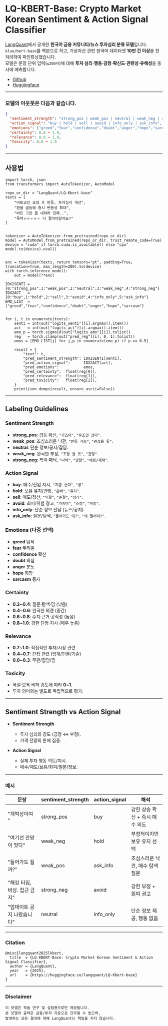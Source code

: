 # LQ-KBERT-Base: Crypto Market Korean Sentiment & Action Signal Classifier

[LangQuant](https://langquant.com)에서 공개한 **한국어 금융 커뮤니티/뉴스 투자심리 분류 모델**입니다.  
`klue/bert-base`를 백본으로 하고, 가상자산 관련 한국어 데이터셋 **10만 건 이상**을 전처리하여 파인튜닝했습니다.  
모델은 문장 단위 입력(`≤200자`)에 대해 **투자 심리·행동·감정·확신도·관련성·유해성**을 동시에 예측합니다.

- [Github](https://github.com/LangQuant/LQ-KBERT-Base)
- [Huggingface](https://huggingface.co/langquant/LQ-Kbert-base)
---
### 모델의 아웃풋은 다음과 같습니다.

```json
{
  "sentiment_strength": "strong_pos | weak_pos | neutral | weak_neg | strong_neg",
  "action_signal": "buy | hold | sell | avoid | info_only | ask_info",
  "emotions": ["greed","fear","confidence","doubt","anger","hope","sarcasm"],
  "certainty": 0.0 ~ 1.0,
  "relevance": 0.0 ~ 1.0,
  "toxicity": 0.0 ~ 1.0
}
```

---
## 사용법
```
import torch, json
from transformers import AutoTokenizer, AutoModel

repo_or_dir = "LangQuant/LQ-Kbert-base" 
texts = [
    "비트코인 조정 후 반등, 투자심리 개선",
    "환율 급등에 증시 변동성 확대",
    "비트 그만 좀 내려라 진짜..",
    "폭락ㅠㅠㅜㅠㅜ 다 팔아야할까요?"
]


tokenizer = AutoTokenizer.from_pretrained(repo_or_dir)
model = AutoModel.from_pretrained(repo_or_dir, trust_remote_code=True)
device = "cuda" if torch.cuda.is_available() else "cpu"
model.to(device).eval()


enc = tokenizer(texts, return_tensors="pt", padding=True, truncation=True, max_length=200).to(device)
with torch.inference_mode():
    out = model(**enc)

IDX2SENTI = {0:"strong_pos",1:"weak_pos",2:"neutral",3:"weak_neg",4:"strong_neg"}
IDX2ACT   = {0:"buy",1:"hold",2:"sell",3:"avoid",4:"info_only",5:"ask_info"}
EMO_LIST  = ["greed","fear","confidence","doubt","anger","hope","sarcasm"]


for i, t in enumerate(texts):
    senti = int(out["logits_senti"][i].argmax().item())
    act   = int(out["logits_act"][i].argmax().item())
    emo_p = torch.sigmoid(out["logits_emo"][i]).tolist()
    reg   = torch.clamp(out["pred_reg"][i], 0, 1).tolist()
    emos = [EMO_LIST[j] for j,p in enumerate(emo_p) if p >= 0.5]

    result = {
        "text": t,
        "pred_sentiment_strength": IDX2SENTI[senti],
        "pred_action_signal":      IDX2ACT[act],
        "pred_emotions":           emos,
        "pred_certainty":  float(reg[0]),
        "pred_relevance":  float(reg[1]),
        "pred_toxicity":   float(reg[2]),
    }
    print(json.dumps(result, ensure_ascii=False))

```

---
## Labeling Guidelines

### Sentiment Strength
- **strong_pos**: 급등 확신, `"가즈아"`, `"무조건 간다"`.
- **weak_pos**: 조심스러운 낙관, `"반등 가능"`, `"괜찮을 듯"`.
- **neutral**: 단순 정보/공지/잡담.
- **weak_neg**: 완곡한 부정, `"조정 올 듯"`, `"관망"`.
- **strong_neg**: 폭락·패닉, `"나락"`, `"망함"`, `"해킹/제재"`.

### Action Signal
- **buy**: 매수/진입 지시, `"지금 산다"`, `"롱"`.
- **hold**: 보유 유지/관망, `"존버"`, `"유지"`.
- **sell**: 매도/청산, `"익절"`, `"손절"`, `"정리"`.
- **avoid**: 회피/위험 경고, `"가지마"`, `"스캠"`, `"위험"`.
- **info_only**: 단순 정보 전달 (뉴스/공지).
- **ask_info**: 질문/탐색, `"들어가도 돼?"`, `"왜 떨어져?"`.

### Emotions (다중 선택)
- **greed** 탐욕  
- **fear** 두려움  
- **confidence** 확신  
- **doubt** 의심  
- **anger** 분노  
- **hope** 희망  
- **sarcasm** 풍자  

### Certainty
- **0.2~0.4**: 질문·탐색·밈 (낮음)  
- **0.4~0.6**: 완곡한 의견 (중간)  
- **0.6~0.8**: 수치·근거·공식성 (높음)  
- **0.8~1.0**: 강한 단정·지시 (매우 높음)  

### Relevance
- **0.7~1.0**: 직접적인 투자/시장 관련  
- **0.4~0.7**: 간접 관련 (업계/인물/기술)  
- **0.0~0.3**: 무관/잡담/밈  

### Toxicity
- 욕설·모욕·비하 강도에 따라 **0~1**.  
- 투자 의미와는 별도로 독립적으로 평가.  

---

## Sentiment Strength vs Action Signal

- **Sentiment Strength**  
  - 투자 심리의 강도 (긍정 ↔ 부정).  
  - 가격 전망의 톤에 집중.  

- **Action Signal**  
  - 실제 투자 행동 의도/지시.  
  - 매수/매도/보유/회피/질문/정보.  


---

### 예시

| 문장 | sentiment_strength | action_signal | 해석 |
|------|--------------------|---------------|------|
| "개떡상이여 " | strong_pos | buy | 강한 상승 확신 + 즉시 매수 의도 |
| "여기선 관망이 맞다" | weak_neg | hold | 부정적이지만 보유 유지 선택 |
| "들어가도 될까?" | weak_pos | ask_info | 조심스러운 낙관, 매수 탐색 질문 |
| "해킹 터짐, 비상. 접근 금지" | strong_neg | avoid | 강한 부정 + 회피 권고 |
| "업데이트 공지 나왔습니다" | neutral | info_only | 단순 정보 제공, 행동 없음 |

---
### Citation
```
@misc{langquant2025lkbert,
  title  = {LQ-KBERT-Base: Crypto Market Korean Sentiment & Action Signal Classifier},
  author = {LangQuant},
  year   = {2025},
  url    = {https://huggingface.co/langquant/LQ-Kbert-base}
}
```
---
### Disclaimer
```
이 모델은 학술 연구 및 실험용으로만 제공됩니다.
본 모델의 출력은 금융/투자 자문으로 간주될 수 없으며,
발생하는 모든 결과에 대해 LangQuant는 책임을 지지 않습니다.
```
